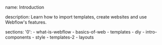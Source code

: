 name: Introduction

description: Learn how to import templates, create websites and use Webflow's features.

sections:
  '0':
    - what-is-webflow
    - basics-of-web
    - templates
    - diy
    - intro-components
    - style
    - templates-2
    - layouts
